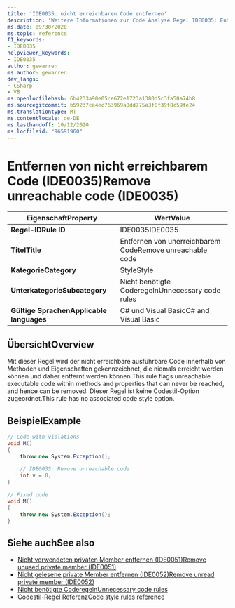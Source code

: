 ```yaml
---
title: 'IDE0035: nicht erreichbaren Code entfernen'
description: 'Weitere Informationen zur Code Analyse Regel IDE0035: Entfernen von nicht erreichbarem Code'
ms.date: 09/30/2020
ms.topic: reference
f1_keywords:
- IDE0035
helpviewer_keywords:
- IDE0035
author: gewarren
ms.author: gewarren
dev_langs:
- CSharp
- VB
ms.openlocfilehash: 6b4233a90e05ce672e1723a1380d5c3fa50a74b8
ms.sourcegitcommit: b59237ca4ec763969a0dd775a3f8f39f8c59fe24
ms.translationtype: MT
ms.contentlocale: de-DE
ms.lasthandoff: 10/12/2020
ms.locfileid: "96591960"
---
```

# <a name="remove-unreachable-code-ide0035"></a><span data-ttu-id="51b22-103">Entfernen von nicht erreichbarem Code (IDE0035)</span><span class="sxs-lookup"><span data-stu-id="51b22-103">Remove unreachable code (IDE0035)</span></span>

|<span data-ttu-id="51b22-104">Eigenschaft</span><span class="sxs-lookup"><span data-stu-id="51b22-104">Property</span></span>|<span data-ttu-id="51b22-105">Wert</span><span class="sxs-lookup"><span data-stu-id="51b22-105">Value</span></span>|
|-|-|
| <span data-ttu-id="51b22-106">**Regel-ID**</span><span class="sxs-lookup"><span data-stu-id="51b22-106">**Rule ID**</span></span> | <span data-ttu-id="51b22-107">IDE0035</span><span class="sxs-lookup"><span data-stu-id="51b22-107">IDE0035</span></span> |
| <span data-ttu-id="51b22-108">**Titel**</span><span class="sxs-lookup"><span data-stu-id="51b22-108">**Title**</span></span> | <span data-ttu-id="51b22-109">Entfernen von unerreichbarem Code</span><span class="sxs-lookup"><span data-stu-id="51b22-109">Remove unreachable code</span></span> |
| <span data-ttu-id="51b22-110">**Kategorie**</span><span class="sxs-lookup"><span data-stu-id="51b22-110">**Category**</span></span> | <span data-ttu-id="51b22-111">Style</span><span class="sxs-lookup"><span data-stu-id="51b22-111">Style</span></span> |
| <span data-ttu-id="51b22-112">**Unterkategorie**</span><span class="sxs-lookup"><span data-stu-id="51b22-112">**Subcategory**</span></span> | <span data-ttu-id="51b22-113">Nicht benötigte Coderegeln</span><span class="sxs-lookup"><span data-stu-id="51b22-113">Unnecessary code rules</span></span> |
| <span data-ttu-id="51b22-114">**Gültige Sprachen**</span><span class="sxs-lookup"><span data-stu-id="51b22-114">**Applicable languages**</span></span> | <span data-ttu-id="51b22-115">C# und Visual Basic</span><span class="sxs-lookup"><span data-stu-id="51b22-115">C# and Visual Basic</span></span> |

## <a name="overview"></a><span data-ttu-id="51b22-116">Übersicht</span><span class="sxs-lookup"><span data-stu-id="51b22-116">Overview</span></span>

<span data-ttu-id="51b22-117">Mit dieser Regel wird der nicht erreichbare ausführbare Code innerhalb von Methoden und Eigenschaften gekennzeichnet, die niemals erreicht werden können und daher entfernt werden können.</span><span class="sxs-lookup"><span data-stu-id="51b22-117">This rule flags unreachable executable code within methods and properties that can never be reached, and hence can be removed.</span></span> <span data-ttu-id="51b22-118">Dieser Regel ist keine Codestil-Option zugeordnet.</span><span class="sxs-lookup"><span data-stu-id="51b22-118">This rule has no associated code style option.</span></span>

## <a name="example"></a><span data-ttu-id="51b22-119">Beispiel</span><span class="sxs-lookup"><span data-stu-id="51b22-119">Example</span></span>

```csharp
// Code with violations
void M()
{
    throw new System.Exception();

    // IDE0035: Remove unreachable code
    int v = 0;
}

// Fixed code
void M()
{
    throw new System.Exception();
}
```

## <a name="see-also"></a><span data-ttu-id="51b22-120">Siehe auch</span><span class="sxs-lookup"><span data-stu-id="51b22-120">See also</span></span>

- [<span data-ttu-id="51b22-121">Nicht verwendeten privaten Member entfernen (IDE0051)</span><span class="sxs-lookup"><span data-stu-id="51b22-121">Remove unused private member (IDE0051)</span></span>](ide0051.md)
- [<span data-ttu-id="51b22-122">Nicht gelesene private Member entfernen (IDE0052)</span><span class="sxs-lookup"><span data-stu-id="51b22-122">Remove unread private member (IDE0052)</span></span>](ide0052.md)
- [<span data-ttu-id="51b22-123">Nicht benötigte Coderegeln</span><span class="sxs-lookup"><span data-stu-id="51b22-123">Unnecessary code rules</span></span>](unnecessary-code-rules.md)
- [<span data-ttu-id="51b22-124">Codestil-Regel Referenz</span><span class="sxs-lookup"><span data-stu-id="51b22-124">Code style rules reference</span></span>](index.md)
